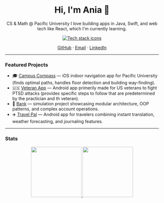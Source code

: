 <h1 align="center">Hi, I'm Ania 👋</h1>
<p align="center">
  CS & Math @ Pacific University  I love building apps in Java, Swift, and web tech like React, which I'm currently learning.
</p>

<p align="center">
  <a href="https://skillicons.dev">
    <img src="https://skillicons.dev/icons?i=java,androidstudio,idea,swift,html,css,js,bootstrap,vite,react,c,cpp,python,latex,git" alt="Tech stack icons" />
  </a>
</p>

<p align="center">
  <a href="https://github.com/annat7m">GitHub</a> ·
  <a href="mailto:tymo7256@pacificu.edu">Email</a> ·
  <a href="https://www.linkedin.com/in/anna-tymoshenko-b803172b6/">LinkedIn</a>
</p>

---

### Featured Projects
- 🎓 <a href="https://github.com/annat7m/campus-compass">Campus Compass</a> — iOS indoor navigation app for Pacific University (finds optimal paths, handles floor detection and building way-finding).
- 🇺🇸 <a href="https://github.com/Yama9312/VetAppDraft">Veteran App</a> — Android app primerily made for US veterans to fight PTSD attacks (provides specific steps to follow that are predetermined by the practician and th veteran).
- 🏦 <a href="https://github.com/annat7m/bank">Bank</a> — simulation project showcasing modular architecture, OOP patterns, and complex account operations.
- ✈️ <a href="https://github.com/annat7m/travel-pal">Travel Pal</a> — Android app for travelers combining instant translation, weather forecasting, and journaling features.

---

### Stats
<p align="center">
  <a href="https://github.com/annat7m">
    <img height="165" src="https://github-readme-stats.vercel.app/api?username=annat7m&show_icons=true&theme=dracula&hide_border=true" />
  </a>
  <a href="https://git.io/streak-stats">
    <img height="165" src="https://streak-stats.demolab.com/?user=annat7m&theme=dracula&hide_border=true" />
  </a>
</p>

